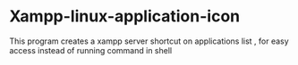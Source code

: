# Xampp-linux-application-icon
This program creates a xampp server shortcut on applications list , for easy access instead of running command in shell
